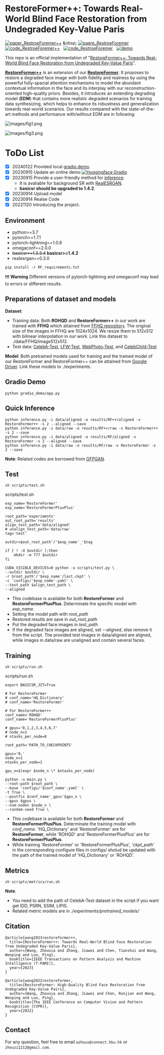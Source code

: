 # RestoreFormer++: Towards Real-World Blind Face Restoration from Undegraded Key-Value Paris

[![paper_RestroeForemer++](https://img.shields.io/badge/TPAMI-RestorFormer%2B%2B-green
)]([https://openaccess.thecvf.com/content/CVPR2022/papers/Wang_RestoreFormer_High-Quality_Blind_Face_Restoration_From_Undegraded_Key-Value_Pairs_CVPR_2022_paper.pdf](https://arxiv.org/pdf/2308.07228))
&nbsp; 
[![paere_RestroeForemer](https://img.shields.io/badge/CVPR22-RestorFormer-green)](https://openaccess.thecvf.com/content/CVPR2022/papers/Wang_RestoreFormer_High-Quality_Blind_Face_Restoration_From_Undegraded_Key-Value_Pairs_CVPR_2022_paper.pdf)
&nbsp;
[![code_RestroeForemer++](https://img.shields.io/badge/GitHub-RestoreFormer%2B%2B-red
)](https://github.com/wzhouxiff/RestoreFormerPlusPlus)
&nbsp; 
[![code_RestroeForemer](https://img.shields.io/badge/GitHub-RestoreFormer-red)](https://github.com/wzhouxiff/RestoreFormer)
&nbsp;
[![demo](https://img.shields.io/badge/Demo-Gradio-orange
)](https://huggingface.co/spaces/wzhouxiff/RestoreFormerPlusPlus)



This repo is an official implementation of "[RestoreFormer++: Towards Real-World Blind Face Restoration from Undegraded Key-Value Paris](https://arxiv.org/pdf/2308.07228.pdf)". 



[**RestoreFormer++**](https://arxiv.org/pdf/2308.07228.pdf) is an extension of our [**RestoreFormer**](https://openaccess.thecvf.com/content/CVPR2022/papers/Wang_RestoreFormer_High-Quality_Blind_Face_Restoration_From_Undegraded_Key-Value_Pairs_CVPR_2022_paper.pdf). It proposes to restore a degraded face image with both fidelity and realness by using the powerful fully-spacial attention mechanisms to model the abundant contextual information in the face and its interplay with our reconstruction-oriented high-quality priors. Besides, it introduces an extending degrading model (**EDM**) that contains more realistic degraded scenarios for training data synthesizing, which helps to enhance its robustness and generalization towards real-world scenarios. Our results compared with the state-of-the-art methods and performance with/without EDM are in following:

![images/fig1.png](images/fig1.png)

![images/fig3.png](images/fig3.png)

# ToDo List
- [x] 20240122 Provided local [gradio demo](#gradio_demo). 
- [x] 20230915 Update an online demo [![Huggingface Gradio](https://img.shields.io/badge/Demo-Gradio-orange)](https://huggingface.co/spaces/wzhouxiff/RestoreFormerPlusPlus)
- [x] 20230915 Provide a user-friendly method for [inference](#inference).
    - It is avaliable for background SR with [RealESRGAN](https://github.com/xinntao/Real-ESRGAN).
    - **basicsr should be upgraded to 1.4.2**.
- [x] 20230914 Upload model
- [x] 20230914 Realse Code
- [x] 20221120 Introducing the project.

## Environment

- python>=3.7
- pytorch>=1.7.1
- pytorch-lightning==1.0.8
- omegaconf==2.0.0
- ~~basicsr==1.3.3.4~~ **basicsr>=1.4.2**
- realesrgan==0.3.0

```
pip install -r RF_requirements.txt
```
    
❗❗❗ **Warning** Different versions of pytorch-lightning and omegaconf may lead to errors or different results.

## Preparations of dataset and models

**Dataset**: 
- Training data: Both **ROHQD** and **RestoreFormer++** in our work are trained with **FFHQ** which attained from [FFHQ repository](https://github.com/NVlabs/ffhq-dataset). The original size of the images in FFHQ are 1024x1024. We resize them to 512x512 with bilinear interpolation in our work. Link this dataset to ./data/FFHQ/image512x512.
- <a id="testset">Test data</a>: [CelebA-Test](https://pan.baidu.com/s/1iUvBBFMkjgPcWrhZlZY2og?pwd=test), [LFW-Test](http://vis-www.cs.umass.edu/lfw/#views), [WebPhoto-Test](https://xinntao.github.io/projects/gfpgan), and [CelebChild-Test](https://xinntao.github.io/projects/gfpgan)

**Model**: 
Both pretrained models used for training and the trained model of our RestoreFormer and RestoreFormer++ can be attained from [Google Driver](https://drive.google.com/drive/folders/1-WPxGJu8CK6SjprJSD4Mvm2zQH9J7xCU?usp=drive_link). Link these models to ./experiments.



<h2 id='gradio_demo'> Gradio Demo</h2>
    
    python gradio_demo/app.py

<!-- ## <a id="metrics">Metrics</a> -->
<h2 id="inference">Quick Inference</h2>

    python inference.py -i data/aligned -o results/RF++/aligned -v RestoreFormer++ -s 2 --aligned --save
    python inference.py -i data/raw -o results/RF++/raw -v RestoreFormer++ -s 2 --save
    python inference.py -i data/aligned -o results/RF/aligned -v RestoreFormer -s 2 --aligned --save
    python inference.py -i data/raw -o results/RF/raw -v RestoreFormer -s 2 --save

**Note**: Related codes are borrowed from [GFPGAN](https://github.com/TencentARC/GFPGAN). 

## Test
    sh scripts/test.sh

scripts/test.sh

    exp_name='RestoreFormer'
    exp_name='RestoreFormerPlusPlus'

    root_path='experiments'
    out_root_path='results'
    align_test_path='data/aligned'
    # unalign_test_path='data/raw'
    tag='test'

    outdir=$out_root_path'/'$exp_name'_'$tag

    if [ ! -d $outdir ];then
        mkdir -m 777 $outdir
    fi

    CUDA_VISIBLE_DEVICES=0 python -u scripts/test.py \
    --outdir $outdir \
    -r $root_path'/'$exp_name'/last.ckpt' \
    -c 'configs/'$exp_name'.yaml' \
    --test_path $align_test_path \
    --aligned


- This codebase is available for both **RestoreFormer** and **RestoreFormerPlusPlus**. Determinate the specific model with *exp_name*.
- Setting the model path with *root_path*
- Restored results are save in *out_root_path*
- Put the degraded face images in *test_path*
- If the degraded face images are aligned, set *--aligned*, else remove it from the script. The provided test images in data/aligned are aligned, while images in data/raw are unaligned and contain several faces.

## Training
    sh scripts/run.sh

scripts/run.sh

    export BASICSR_JIT=True

    # For RestoreFormer
    # conf_name='HQ_Dictionary'
    # conf_name='RestoreFormer'

    # For RestoreFormer++
    conf_name='ROHQD'
    conf_name='RestoreFormerPlusPlus'

    # gpus='0,1,2,3,4,5,6,7'
    # node_n=1
    # ntasks_per_node=8

    root_path='PATH_TO_CHECKPOINTS'

    gpus='0,'
    node_n=1
    ntasks_per_node=1

    gpu_n=$(expr $node_n \* $ntasks_per_node)

    python -u main.py \
    --root-path $root_path \
    --base 'configs/'$conf_name'.yaml' \
    -t True \
    --postfix $conf_name'_gpus'$gpu_n \
    --gpus $gpus \
    --num-nodes $node_n \
    --random-seed True \

- This codebase is available for both **RestoreFormer** and **RestoreFormerPlusPlus**. Determinate the training model with *conf_name*. 'HQ_Dictionary' and 'RestoreFormer' are for **RestoreFormer**, while 'ROHQD' and 'RestoreFormerPlusPlus' are for **RestoreFormerPlusPlus**.
- While training 'RestoreFormer' or 'RestoreFormerPlusPlus', *'ckpt_path'* in the corresponding configure files in configs/ sholud be updated with the path of the trained model of 'HQ_Dictionary' or 'ROHQD'.

<!-- ## <a id="metrics">Metrics</a> -->
## Metrics
    sh scripts/metrics/run.sh
    
**Note**. 
- You need to add the path of CelebA-Test dataset in the script if you want get IDD, PSRN, SSIM, LIPIS.
- Related metric models are in *./experiments/pretrained_models/*

## Citation
    @article{wang2023restoreformer++,
      title={RestoreFormer++: Towards Real-World Blind Face Restoration from Undegraded Key-Value Paris},
      author={Wang, Zhouxia and Zhang, Jiawei and Chen, Tianshui and Wang, Wenping and Luo, Ping},
      booktitle={IEEE Transactions on Pattern Analysis and Machine Intelligence (T-PAMI)},
      year={2023}
    }

    @article{wang2022restoreformer,
      title={RestoreFormer: High-Quality Blind Face Restoration from Undegraded Key-Value Pairs},
      author={Wang, Zhouxia and Zhang, Jiawei and Chen, Runjian and Wang, Wenping and Luo, Ping},
      booktitle={The IEEE Conference on Computer Vision and Pattern Recognition (CVPR)},
      year={2022}
    }

<!-- ## Acknowledgement
We thank everyone who makes their code and models available, especially [Taming Transformer](https://github.com/CompVis/taming-transformers), [basicsr](https://github.com/XPixelGroup/BasicSR), and [GFPGAN](https://github.com/TencentARC/GFPGAN). -->

## Contact
For any question, feel free to email `wzhoux@connect.hku.hk` or `zhouzi1212@gmail.com`.
